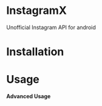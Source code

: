 # InstagramX
Unofficial Instagram API for android

# Installation




# Usage 



**Advanced Usage** 

